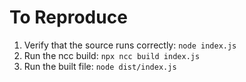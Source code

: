 # To Reproduce

1. Verify that the source runs correctly: `node index.js`
1. Run the ncc build: `npx ncc build index.js`
1. Run the built file: `node dist/index.js`
